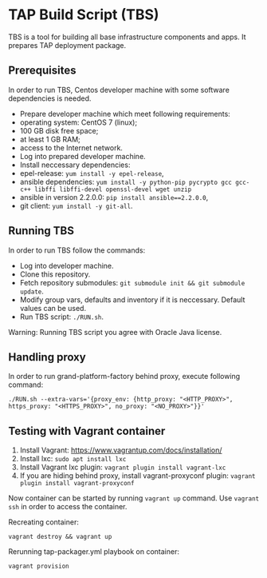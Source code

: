 # TAP Build Script (TBS)
TBS is a tool for building all base infrastructure components and apps. It prepares TAP deployment package.

## Prerequisites
In order to run TBS, Centos developer machine with some software dependencies is needed.

* Prepare developer machine which meet following requirements:
 * operating system: CentOS 7 (linux);
 * 100 GB disk free space;
 * at least 1 GB RAM;
 * access to the Internet network.
* Log into prepared developer machine.
* Install neccessary dependencies:
 * epel-release: `yum install -y epel-release`,
 * ansible dependencies: `yum install -y python-pip pycrypto gcc gcc-c++ libffi libffi-devel openssl-devel wget unzip`
 * ansible in version 2.2.0.0: `pip install ansible==2.2.0.0`,
 * git client: `yum install -y git-all`.

## Running TBS
In order to run TBS follow the commands:
* Log into developer machine.
* Clone this repository.
* Fetch repository submodules: `git submodule init && git submodule update`.
* Modify group vars, defaults and inventory if it is neccessary. Default values can be used.
* Run TBS script: `./RUN.sh`.

Warning: Running TBS script you agree with Oracle Java license.

## Handling proxy
In order to run grand-platform-factory behind proxy, execute following command:
```
./RUN.sh --extra-vars='{proxy_env: {http_proxy: "<HTTP_PROXY>", https_proxy: "<HTTPS_PROXY>", no_proxy: "<NO_PROXY>"}}'
```
## Testing with Vagrant container

1. Install Vagrant: https://www.vagrantup.com/docs/installation/
2. Install lxc: `sudo apt install lxc`
3. Install Vagrant lxc plugin: `vagrant plugin install vagrant-lxc`
4. If you are hiding behind proxy, install vagrant-proxyconf plugin: `vagrant plugin install vagrant-proxyconf`

Now container can be started by running `vagrant up` command. Use `vagrant ssh` in order to access the container.

Recreating container:
```
vagrant destroy && vagrant up
```
Rerunning tap-packager.yml playbook on container: 
```
vagrant provision
```

